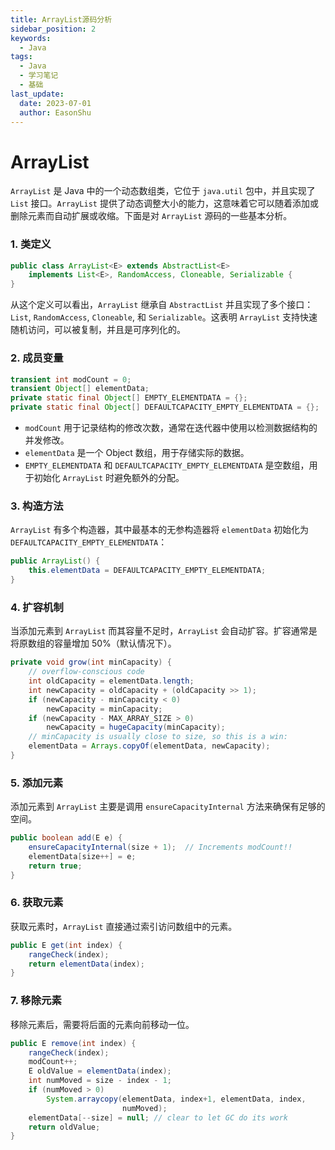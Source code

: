 ```yaml
---
title: ArrayList源码分析
sidebar_position: 2
keywords:
  - Java
tags:
  - Java
  - 学习笔记
  - 基础
last_update:
  date: 2023-07-01
  author: EasonShu
---
```


# ArrayList

`ArrayList` 是 Java 中的一个动态数组类，它位于 `java.util` 包中，并且实现了 `List` 接口。`ArrayList` 提供了动态调整大小的能力，这意味着它可以随着添加或删除元素而自动扩展或收缩。下面是对 `ArrayList` 源码的一些基本分析。

### 1. 类定义
```java
public class ArrayList<E> extends AbstractList<E>
    implements List<E>, RandomAccess, Cloneable, Serializable {
}
```
从这个定义可以看出，`ArrayList` 继承自 `AbstractList` 并且实现了多个接口：`List`, `RandomAccess`, `Cloneable`, 和 `Serializable`。这表明 `ArrayList` 支持快速随机访问，可以被复制，并且是可序列化的。

### 2. 成员变量
```java
transient int modCount = 0;
transient Object[] elementData;
private static final Object[] EMPTY_ELEMENTDATA = {};
private static final Object[] DEFAULTCAPACITY_EMPTY_ELEMENTDATA = {};
```
- `modCount` 用于记录结构的修改次数，通常在迭代器中使用以检测数据结构的并发修改。
- `elementData` 是一个 Object 数组，用于存储实际的数据。
- `EMPTY_ELEMENTDATA` 和 `DEFAULTCAPACITY_EMPTY_ELEMENTDATA` 是空数组，用于初始化 `ArrayList` 时避免额外的分配。

### 3. 构造方法
`ArrayList` 有多个构造器，其中最基本的无参构造器将 `elementData` 初始化为 `DEFAULTCAPACITY_EMPTY_ELEMENTDATA`：
```java
public ArrayList() {
    this.elementData = DEFAULTCAPACITY_EMPTY_ELEMENTDATA;
}
```

### 4. 扩容机制
当添加元素到 `ArrayList` 而其容量不足时，`ArrayList` 会自动扩容。扩容通常是将原数组的容量增加 50%（默认情况下）。
```java
private void grow(int minCapacity) {
    // overflow-conscious code
    int oldCapacity = elementData.length;
    int newCapacity = oldCapacity + (oldCapacity >> 1);
    if (newCapacity - minCapacity < 0)
        newCapacity = minCapacity;
    if (newCapacity - MAX_ARRAY_SIZE > 0)
        newCapacity = hugeCapacity(minCapacity);
    // minCapacity is usually close to size, so this is a win:
    elementData = Arrays.copyOf(elementData, newCapacity);
}
```

### 5. 添加元素
添加元素到 `ArrayList` 主要是调用 `ensureCapacityInternal` 方法来确保有足够的空间。
```java
public boolean add(E e) {
    ensureCapacityInternal(size + 1);  // Increments modCount!!
    elementData[size++] = e;
    return true;
}
```

### 6. 获取元素
获取元素时，`ArrayList` 直接通过索引访问数组中的元素。
```java
public E get(int index) {
    rangeCheck(index);
    return elementData(index);
}
```

### 7. 移除元素
移除元素后，需要将后面的元素向前移动一位。
```java
public E remove(int index) {
    rangeCheck(index);
    modCount++;
    E oldValue = elementData(index);
    int numMoved = size - index - 1;
    if (numMoved > 0)
        System.arraycopy(elementData, index+1, elementData, index,
                         numMoved);
    elementData[--size] = null; // clear to let GC do its work
    return oldValue;
}
```

